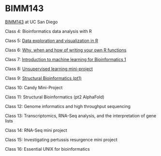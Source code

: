 # BIMM143
[BIMM143](https://bioboot.github.io/bimm143_F24/schedule/#19) at UC San Diego

Class 4: Bioinformatics data analysis with R

Class 5: [Data exploration and visualization in R](https://github.com/marrianex2/bimm143_github/blob/main/class05/Class05.pdf)

Class 6: [Why, when and how of writing your own R functions](https://github.com/marrianex2/bimm143_github/blob/main/Class%206/Class-6.pdf)

Class 7: [Introduction to machine learning for Bioinformatics 1](https://github.com/marrianex2/bimm143_github/blob/main/Lab%207%20BIMM%20143/Class-7-BIMM-143.pdf)

Class 8: [Unsupervised learning mini-project](https://github.com/marrianex2/bimm143_github/blob/main/Lab%208%20BIMM%20143/Lab-8-BIMM-143.pdf)

Class 9: [Structural Bioinformatics (pt1)](https://github.com/marrianex2/bimm143_github/blob/main/Lab%209%20BIMM%20143/Lab-9-BIMM-143.pdf)

Class 10: Candy Mini-Project

Class 11: Structural Bioinformatics (pt2 AlphaFold)

Class 12: Genome informatics and high throughput sequencing

Class 13: Transcriptomics, RNA-Seq analysis, and the interpretation of gene lists

Class 14: RNA-Seq mini project

Class 15: Investigating pertussis resurgence mini project

Class 16: Essential UNIX for bioinformatics
